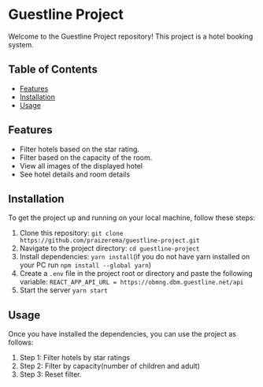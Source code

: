 # Guestline Project

Welcome to the Guestline Project repository! This project is a hotel booking system.

## Table of Contents

- [Features](#features)
- [Installation](#installation)
- [Usage](#usage)

## Features

- Filter hotels based on the star rating.
- Filter based on the capacity of the room.
- View all images of the displayed hotel
- See hotel details and room details

## Installation

To get the project up and running on your local machine, follow these steps:

1. Clone this repository: `git clone https://github.com/praizerema/guestline-project.git`
2. Navigate to the project directory: `cd guestline-project`
3. Install dependencies: `yarn install`(if you do not have yarn installed on your PC run `npm install --global yarn`)
4. Create a `.env` file in the project root or directory and paste the following variable: `REACT_APP_API_URL = https://obmng.dbm.guestline.net/api`
5. Start the server `yarn start`

## Usage

Once you have installed the dependencies, you can use the project as follows:

1. Step 1: Filter hotels by star ratings
2. Step 2: Filter by capacity(number of children and adult)
3. Step 3: Reset filter.
